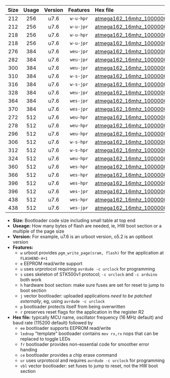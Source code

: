 |Size|Usage|Version|Features|Hex file|
|:-:|:-:|:-:|:-:|:--|
|212|256|u7.6|`w-u-hpr`|[atmega162_16mhz_1000000bps_ur.hex](https://raw.githubusercontent.com/stefanrueger/urboot/main/bootloaders/atmega162/fcpu_16mhz/1000000_bps/atmega162_16mhz_1000000bps_ur.hex)|
|212|256|u7.6|`w-u-jpr`|[atmega162_16mhz_1000000bps_ur_vbl.hex](https://raw.githubusercontent.com/stefanrueger/urboot/main/bootloaders/atmega162/fcpu_16mhz/1000000_bps/atmega162_16mhz_1000000bps_ur_vbl.hex)|
|218|256|u7.6|`w-u-hpr`|[atmega162_16mhz_1000000bps_lednop_ur.hex](https://raw.githubusercontent.com/stefanrueger/urboot/main/bootloaders/atmega162/fcpu_16mhz/1000000_bps/atmega162_16mhz_1000000bps_lednop_ur.hex)|
|218|256|u7.6|`w-u-jpr`|[atmega162_16mhz_1000000bps_lednop_ur_vbl.hex](https://raw.githubusercontent.com/stefanrueger/urboot/main/bootloaders/atmega162/fcpu_16mhz/1000000_bps/atmega162_16mhz_1000000bps_lednop_ur_vbl.hex)|
|276|384|u7.6|`weu-jpr`|[atmega162_16mhz_1000000bps_ee_ur_vbl.hex](https://raw.githubusercontent.com/stefanrueger/urboot/main/bootloaders/atmega162/fcpu_16mhz/1000000_bps/atmega162_16mhz_1000000bps_ee_ur_vbl.hex)|
|282|384|u7.6|`weu-jpr`|[atmega162_16mhz_1000000bps_ee_lednop_ur_vbl.hex](https://raw.githubusercontent.com/stefanrueger/urboot/main/bootloaders/atmega162/fcpu_16mhz/1000000_bps/atmega162_16mhz_1000000bps_ee_lednop_ur_vbl.hex)|
|300|384|u7.6|`weu-jpr`|[atmega162_16mhz_1000000bps_ee_lednop_fr_ur_vbl.hex](https://raw.githubusercontent.com/stefanrueger/urboot/main/bootloaders/atmega162/fcpu_16mhz/1000000_bps/atmega162_16mhz_1000000bps_ee_lednop_fr_ur_vbl.hex)|
|310|384|u7.6|`w-s-jpr`|[atmega162_16mhz_1000000bps_vbl.hex](https://raw.githubusercontent.com/stefanrueger/urboot/main/bootloaders/atmega162/fcpu_16mhz/1000000_bps/atmega162_16mhz_1000000bps_vbl.hex)|
|316|384|u7.6|`w-s-jpr`|[atmega162_16mhz_1000000bps_lednop_vbl.hex](https://raw.githubusercontent.com/stefanrueger/urboot/main/bootloaders/atmega162/fcpu_16mhz/1000000_bps/atmega162_16mhz_1000000bps_lednop_vbl.hex)|
|328|384|u7.6|`weu-jpr`|[atmega162_16mhz_1000000bps_ee_lednop_fr_ce_ur_vbl.hex](https://raw.githubusercontent.com/stefanrueger/urboot/main/bootloaders/atmega162/fcpu_16mhz/1000000_bps/atmega162_16mhz_1000000bps_ee_lednop_fr_ce_ur_vbl.hex)|
|364|384|u7.6|`wes-jpr`|[atmega162_16mhz_1000000bps_ee_vbl.hex](https://raw.githubusercontent.com/stefanrueger/urboot/main/bootloaders/atmega162/fcpu_16mhz/1000000_bps/atmega162_16mhz_1000000bps_ee_vbl.hex)|
|370|384|u7.6|`wes-jpr`|[atmega162_16mhz_1000000bps_ee_lednop_vbl.hex](https://raw.githubusercontent.com/stefanrueger/urboot/main/bootloaders/atmega162/fcpu_16mhz/1000000_bps/atmega162_16mhz_1000000bps_ee_lednop_vbl.hex)|
|272|512|u7.6|`weu-hpr`|[atmega162_16mhz_1000000bps_ee_ur.hex](https://raw.githubusercontent.com/stefanrueger/urboot/main/bootloaders/atmega162/fcpu_16mhz/1000000_bps/atmega162_16mhz_1000000bps_ee_ur.hex)|
|278|512|u7.6|`weu-hpr`|[atmega162_16mhz_1000000bps_ee_lednop_ur.hex](https://raw.githubusercontent.com/stefanrueger/urboot/main/bootloaders/atmega162/fcpu_16mhz/1000000_bps/atmega162_16mhz_1000000bps_ee_lednop_ur.hex)|
|296|512|u7.6|`weu-hpr`|[atmega162_16mhz_1000000bps_ee_lednop_fr_ur.hex](https://raw.githubusercontent.com/stefanrueger/urboot/main/bootloaders/atmega162/fcpu_16mhz/1000000_bps/atmega162_16mhz_1000000bps_ee_lednop_fr_ur.hex)|
|306|512|u7.6|`w-s-hpr`|[atmega162_16mhz_1000000bps.hex](https://raw.githubusercontent.com/stefanrueger/urboot/main/bootloaders/atmega162/fcpu_16mhz/1000000_bps/atmega162_16mhz_1000000bps.hex)|
|312|512|u7.6|`w-s-hpr`|[atmega162_16mhz_1000000bps_lednop.hex](https://raw.githubusercontent.com/stefanrueger/urboot/main/bootloaders/atmega162/fcpu_16mhz/1000000_bps/atmega162_16mhz_1000000bps_lednop.hex)|
|324|512|u7.6|`weu-hpr`|[atmega162_16mhz_1000000bps_ee_lednop_fr_ce_ur.hex](https://raw.githubusercontent.com/stefanrueger/urboot/main/bootloaders/atmega162/fcpu_16mhz/1000000_bps/atmega162_16mhz_1000000bps_ee_lednop_fr_ce_ur.hex)|
|360|512|u7.6|`wes-hpr`|[atmega162_16mhz_1000000bps_ee.hex](https://raw.githubusercontent.com/stefanrueger/urboot/main/bootloaders/atmega162/fcpu_16mhz/1000000_bps/atmega162_16mhz_1000000bps_ee.hex)|
|366|512|u7.6|`wes-hpr`|[atmega162_16mhz_1000000bps_ee_lednop.hex](https://raw.githubusercontent.com/stefanrueger/urboot/main/bootloaders/atmega162/fcpu_16mhz/1000000_bps/atmega162_16mhz_1000000bps_ee_lednop.hex)|
|396|512|u7.6|`wes-hpr`|[atmega162_16mhz_1000000bps_ee_lednop_fr.hex](https://raw.githubusercontent.com/stefanrueger/urboot/main/bootloaders/atmega162/fcpu_16mhz/1000000_bps/atmega162_16mhz_1000000bps_ee_lednop_fr.hex)|
|396|512|u7.6|`wes-jpr`|[atmega162_16mhz_1000000bps_ee_lednop_fr_vbl.hex](https://raw.githubusercontent.com/stefanrueger/urboot/main/bootloaders/atmega162/fcpu_16mhz/1000000_bps/atmega162_16mhz_1000000bps_ee_lednop_fr_vbl.hex)|
|438|512|u7.6|`wes-hpr`|[atmega162_16mhz_1000000bps_ee_lednop_fr_ce.hex](https://raw.githubusercontent.com/stefanrueger/urboot/main/bootloaders/atmega162/fcpu_16mhz/1000000_bps/atmega162_16mhz_1000000bps_ee_lednop_fr_ce.hex)|
|438|512|u7.6|`wes-jpr`|[atmega162_16mhz_1000000bps_ee_lednop_fr_ce_vbl.hex](https://raw.githubusercontent.com/stefanrueger/urboot/main/bootloaders/atmega162/fcpu_16mhz/1000000_bps/atmega162_16mhz_1000000bps_ee_lednop_fr_ce_vbl.hex)|

- **Size:** Bootloader code size including small table at top end
- **Useage:** How many bytes of flash are needed, ie, HW boot section or a multiple of the page size
- **Version:** For example, u7.6 is an urboot version, o5.2 is an optiboot version
- **Features:**
  + `w` urboot provides `pgm_write_page(sram, flash)` for the application at `FLASHEND-4+1`
  + `e` EEPROM read/write support
  + `u` uses urprotocol requiring `avrdude -c urclock` for programming
  + `s` uses skeleton of STK500v1 protocol; `-c urclock` and `-c arduino` both work
  + `h` hardware boot section: make sure fuses are set for reset to jump to boot section
  + `j` vector bootloader: uploaded applications *need to be patched externally*, eg, using `avrdude -c urclock`
  + `p` bootloader protects itself from being overwritten
  + `r` preserves reset flags for the application in the register R2
- **Hex file:** typically MCU name, oscillator frequency (16 MHz default) and baud rate (115200 default) followed by
  + `ee` bootloader supports EEPROM read/write
  + `lednop` "template" bootloader contains `mov rx,rx` nops that can be replaced to toggle LEDs
  + `fr` bootloader provides non-essential code for smoother error handing
  + `ce` bootloader provides a chip erase command
  + `ur` uses urprotocol and requires `avrdude -c urclock` for programming
  + `vbl` vector bootloader: set fuses to jump to reset, not the HW boot section
